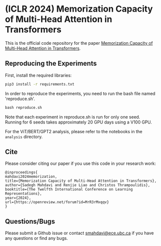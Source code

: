 # (ICLR 2024) Memorization Capacity of Multi-Head Attention in Transformers

This is the official code repository for the paper [Memorization Capacity of Multi-Head Attention in Transformers](https://openreview.net/forum?id=MrR3rMxqqv).

## Reproducing the Experiments

First, install the required libraries:

```bat
pip3 install -r requirements.txt
```

In order to reproduce the experiments, you need to run the bash file named 'reproduce.sh'.

```bat
bash reproduce.sh
```

Note that each experiment in reproduce.sh is run for only one seed. Running for 6 seeds takes approximately 20 GPU days using a V100 GPU.

For the ViT/BERT/GPT2 analysis, please refer to the notebooks in the `analysis` directory.

## Cite

Please consider citing our paper if you use this code in your research work:

```
@inproceedings{
mahdavi2024memorization,
title={Memorization Capacity of Multi-Head Attention in Transformers},
author={Sadegh Mahdavi and Renjie Liao and Christos Thrampoulidis},
booktitle={The Twelfth International Conference on Learning Representations},
year={2024},
url={https://openreview.net/forum?id=MrR3rMxqqv}
}
```

## Questions/Bugs
Please submit a Github issue or contact smahdavi@ece.ubc.ca if you have any questions or find any bugs.
